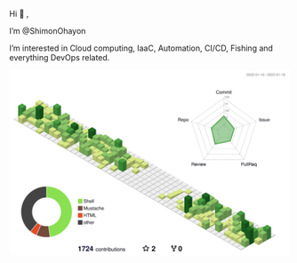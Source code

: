 
Hi 👋 ,

I’m @ShimonOhayon

I’m interested in Cloud computing, IaaC, Automation, CI/CD, Fishing and everything DevOps related.


<img src="https://raw.githubusercontent.com/ShimonOhayon/ShimonOhayon/main/profile-3d-contrib/profile-green-animate.svg" />
